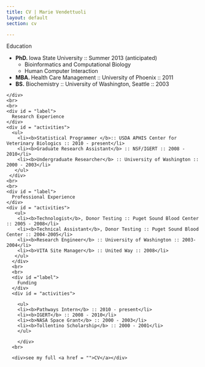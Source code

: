 ```yaml
---
title: CV | Marie Vendettuoli
layout: default
section: cv

---
```

<div id = "statement">
    <div id = "label" >
    Education
    </div>
    <div id = "activities">
      <ul>
        <li> <b>PhD. </b>Iowa State University :: Summer 2013 (anticipated)
          <ul><li> Bioinformatics and Computational Biology</li>
             <li>Human Computer Interaction</li>
           </ul></li>
        <li> <b>MBA. </b>Health Care Management :: University of Phoenix :: 2011</span></li>
        <li> <b>BS.</b> Biochemistry :: University of Washington, Seattle :: 2003</a></li>
      </ul>
     
    </div>
    <br>
    <br>
    <div id = "label">
      Research Experience
    </div>
    <div id = "activities">
      <ul>
        <li><b>Statistical Programmer </b>:: USDA APHIS Center for Veterinary Biologics :: 2010 - present</li>
        <li><b>Graduate Research Assistant</b> :: NSF/IGERT :: 2008 - 2010</li>
        <li><b>Undergraduate Researcher</b> :: University of Washington :: 2000 - 2003</li>
       </ul>
     </div>
    <br>
    <br>
    <div id = "label">
      Professional Experience
    </div>
    <div id = "activities">
       <ul>
        <li><b>Technologist</b>, Donor Testing :: Puget Sound Blood Center :: 2005 - 2008</li>
        <li><b>Technical Assistant</b>, Donor Testing :: Puget Sound Blood Center :: 2004-2005</li>
        <li><b>Research Engineer</b> :: University of Washington :: 2003-2004</li>
        <li><b>VITA Site Manager</b> :: United Way :: 2008</li>
       </ul>
      </div> 
      <br>
      <br>
      <div id ="label">
        Funding
      </div>
      <div id = "activities">
        
        <ul>
        <li><b>Pathways Intern</b> :: 2010 - present</li>
        <li><b>IGERT</b> :: 2008 - 2010</li>
        <li><b>NASA Space Grant</b> :: 2000 - 2003</li>
        <li><b>Tollentino Scholarship</b> :: 2000 - 2001</li>
        </ul>
        
        </div>
      <br>

      <div>see my full <a href = "">CV</a></div>
</div>
